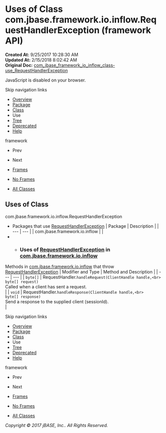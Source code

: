 # Uses of Class com.jbase.framework.io.inflow.RequestHandlerException (framework   API)

**Created At:** 9/25/2017 10:28:30 AM  
**Updated At:** 2/15/2018 8:02:42 AM  
**Original Doc:** [com_jbase_framework_io_inflow_class-use_RequestHandlerException](https://docs.jbase.com/39227-class-use/com_jbase_framework_io_inflow_class-use_RequestHandlerException)  

<!--<br>    try {<br>        if (location.href.indexOf('is-external=true') == -1) {<br>            parent.document.title="Uses of Class com.jbase.framework.io.inflow.RequestHandlerException (framework   API)";<br>        }<br>    }<br>    catch(err) {<br>    }<br>//-->
JavaScript is disabled on your browser.

Skip navigation links

- [Overview](../../../../../../overview-summary.html)
- [Package](/39226-inflow/com_jbase_framework_io_inflow_package-summary)
- [Class](/39226-inflow/com_jbase_framework_io_inflow_RequestHandlerException "class in com.jbase.framework.io.inflow")
- Use
- [Tree](/39226-inflow/com_jbase_framework_io_inflow_package-tree)
- [Deprecated](../../../../../../deprecated-list.html)
- [Help](../../../../../../help-doc.html)


framework <br>

- Prev
- Next


- [Frames](../../../../../../index.html?com/jbase/framework/io/inflow/class-use//39227-class-use/com_jbase_framework_io_inflow_class-use_RequestHandlerException)
- [No Frames](/39227-class-use/com_jbase_framework_io_inflow_class-use_RequestHandlerException)


- [All Classes](../../../../../../allclasses-noframe.html)


<!--<br>  allClassesLink = document.getElementById("allclasses\_navbar\_top");<br>  if(window==top) {<br>    allClassesLink.style.display = "block";<br>  }<br>  else {<br>    allClassesLink.style.display = "none";<br>  }<br>  //-->

## Uses of Class
com.jbase.framework.io.inflow.RequestHandlerException

- Packages that use [RequestHandlerException](/39226-inflow/com_jbase_framework_io_inflow_RequestHandlerException "class in com.jbase.framework.io.inflow") | Package | Description |
| --- | --- |
| com.jbase.framework.io.inflow |   |
- - ### Uses of [RequestHandlerException](/39226-inflow/com_jbase_framework_io_inflow_RequestHandlerException "class in com.jbase.framework.io.inflow") in [com.jbase.framework.io.inflow](/39226-inflow/com_jbase_framework_io_inflow_package-summary)


Methods in [com.jbase.framework.io.inflow](/39226-inflow/com_jbase_framework_io_inflow_package-summary) that throw [RequestHandlerException](/39226-inflow/com_jbase_framework_io_inflow_RequestHandlerException "class in com.jbase.framework.io.inflow") | Modifier and Type | Method and Description |
| --- | --- |
| `byte[]` | RequestHandler.`handleRequest(ClientHandle handle,<br>             byte[] request)`<br>Called when a client has sent a request.<br> |
| `void` | RequestHandler.`handleResponse(ClientHandle handle,<br>              byte[] response)`<br>Send a response to the supplied client (sessionId).<br> |

Skip navigation links

- [Overview](../../../../../../overview-summary.html)
- [Package](/39226-inflow/com_jbase_framework_io_inflow_package-summary)
- [Class](/39226-inflow/com_jbase_framework_io_inflow_RequestHandlerException "class in com.jbase.framework.io.inflow")
- Use
- [Tree](/39226-inflow/com_jbase_framework_io_inflow_package-tree)
- [Deprecated](../../../../../../deprecated-list.html)
- [Help](../../../../../../help-doc.html)


framework <br>

- Prev
- Next


- [Frames](../../../../../../index.html?com/jbase/framework/io/inflow/class-use//39227-class-use/com_jbase_framework_io_inflow_class-use_RequestHandlerException)
- [No Frames](/39227-class-use/com_jbase_framework_io_inflow_class-use_RequestHandlerException)


- [All Classes](../../../../../../allclasses-noframe.html)


<!--<br>  allClassesLink = document.getElementById("allclasses\_navbar\_bottom");<br>  if(window==top) {<br>    allClassesLink.style.display = "block";<br>  }<br>  else {<br>    allClassesLink.style.display = "none";<br>  }<br>  //-->

*Copyright © 2017 jBASE, Inc.. All Rights Reserved.*
